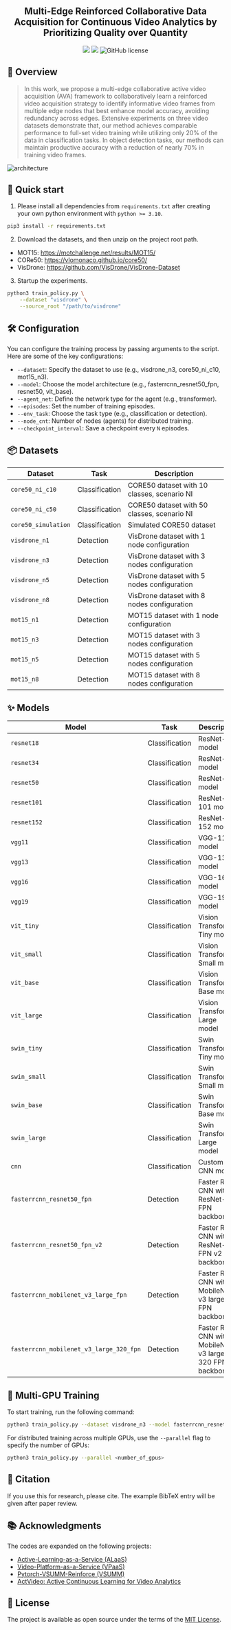 ## <div align="center">Multi-Edge Reinforced Collaborative Data Acquisition for Continuous Video Analytics by Prioritizing Quality over Quantity<div> 

<div align="center">


![](https://github.com/MSNLAB/Active-Video-Acquisition/actions/workflows/lint.yml/badge.svg)
![](https://github.com/MSNLAB/Active-Video-Acquisition/actions/workflows/test.yml/badge.svg)
![GitHub license](https://img.shields.io/badge/License-MIT-blue.svg)

<!--
[![arXiv](https://img.shields.io/badge/arXiv-1234.56789-b31b1b.svg)](https://arxiv.org/abs/)
![AAAI'25](https://img.shields.io/badge/AAAI'25-155D6D)
-->

</div>

## 🌈 Overview

> In this work, we propose a multi-edge collaborative active video acquisition (AVA) framework to collaboratively learn a reinforced video acquisition strategy to identify informative video frames from multiple edge nodes that best enhance model accuracy, avoiding redundancy across edges. Extensive experiments on three video datasets demonstrate that, our method achieves comparable performance to full-set video training while utilizing only 20% of the data in classification tasks. In object detection tasks, our methods can maintain productive accuracy with a reduction of nearly 70% in training video frames.

![architecture](https://github.com/user-attachments/assets/ee50ee50-06e5-4ea3-808f-ad3880f1fa28)

## 🚀 Quick start

1. Please install all dependencies from `requirements.txt` after creating your own python environment with `python >= 3.10`.

```bash
pip3 install -r requirements.txt
```

2. Download the datasets, and then unzip on the project root path.

- MOT15: https://motchallenge.net/results/MOT15/
- CORe50: https://vlomonaco.github.io/core50/
- VisDrone: https://github.com/VisDrone/VisDrone-Dataset

3. Startup the experiments.

```bash
python3 train_policy.py \
    --dataset "visdrone" \
    --source_root "/path/to/visdrone"
```

## 🛠️ Configuration

You can configure the training process by passing arguments to the script. Here are some of the key configurations:

- `--dataset`: Specify the dataset to use (e.g., visdrone_n3, core50_ni_c10, mot15_n3).
- `--model`: Choose the model architecture (e.g., fasterrcnn_resnet50_fpn, resnet50, vit_base).
- `--agent_net`: Define the network type for the agent (e.g., transformer).
- `--episodes`: Set the number of training episodes.
- `--env_task`: Choose the task type (e.g., classification or detection).
- `--node_cnt`: Number of nodes (agents) for distributed training.
- `--checkpoint_interval`: Save a checkpoint every `N` episodes.

## 📦 Datasets

| Dataset              | Task         | Description                                       |
|----------------------|--------------|---------------------------------------------------|
| `core50_ni_c10`      | Classification | CORE50 dataset with 10 classes, scenario NI       |
| `core50_ni_c50`      | Classification | CORE50 dataset with 50 classes, scenario NI       |
| `core50_simulation`  | Classification | Simulated CORE50 dataset                          |
| `visdrone_n1`        | Detection    | VisDrone dataset with 1 node configuration       |
| `visdrone_n3`        | Detection    | VisDrone dataset with 3 nodes configuration      |
| `visdrone_n5`        | Detection    | VisDrone dataset with 5 nodes configuration      |
| `visdrone_n8`        | Detection    | VisDrone dataset with 8 nodes configuration      |
| `mot15_n1`           | Detection    | MOT15 dataset with 1 node configuration          |
| `mot15_n3`           | Detection    | MOT15 dataset with 3 nodes configuration         |
| `mot15_n5`           | Detection    | MOT15 dataset with 5 nodes configuration         |
| `mot15_n8`           | Detection    | MOT15 dataset with 8 nodes configuration         |

## ✨ Models

| Model                           | Task         | Description                                       |
|---------------------------------|--------------|---------------------------------------------------|
| `resnet18`                      | Classification | ResNet-18 model                                  |
| `resnet34`                      | Classification | ResNet-34 model                                  |
| `resnet50`                      | Classification | ResNet-50 model                                  |
| `resnet101`                     | Classification | ResNet-101 model                                 |
| `resnet152`                     | Classification | ResNet-152 model                                 |
| `vgg11`                         | Classification | VGG-11 model                                     |
| `vgg13`                         | Classification | VGG-13 model                                     |
| `vgg16`                         | Classification | VGG-16 model                                     |
| `vgg19`                         | Classification | VGG-19 model                                     |
| `vit_tiny`                      | Classification | Vision Transformer Tiny model                    |
| `vit_small`                     | Classification | Vision Transformer Small model                   |
| `vit_base`                      | Classification | Vision Transformer Base model                    |
| `vit_large`                     | Classification | Vision Transformer Large model                   |
| `swin_tiny`                     | Classification | Swin Transformer Tiny model                      |
| `swin_small`                    | Classification | Swin Transformer Small model                     |
| `swin_base`                     | Classification | Swin Transformer Base model                      |
| `swin_large`                    | Classification | Swin Transformer Large model                     |
| `cnn`                           | Classification | Custom CNN model                                 |
| `fasterrcnn_resnet50_fpn`       | Detection    | Faster R-CNN with ResNet-50 FPN backbone         |
| `fasterrcnn_resnet50_fpn_v2`    | Detection    | Faster R-CNN with ResNet-50 FPN v2 backbone      |
| `fasterrcnn_mobilenet_v3_large_fpn`| Detection| Faster R-CNN with MobileNet v3 large FPN backbone|
| `fasterrcnn_mobilenet_v3_large_320_fpn`| Detection| Faster R-CNN with MobileNet v3 large 320 FPN backbone|


## 🧩 Multi-GPU Training

To start training, run the following command:

```bash
python3 train_policy.py --dataset visdrone_n3 --model fasterrcnn_resnet50_fpn --episodes 100000
```

For distributed training across multiple GPUs, use the `--parallel` flag to specify the number of GPUs:

```bash
python3 train_policy.py --parallel <number_of_gpus>
```

## 📖 Citation

If you use this for research, please cite. The example BibTeX entry will be given after paper review.


## 📚 Acknowledgments

The codes are expanded on the following projects:

- [Active-Learning-as-a-Service (ALaaS)](https://github.com/MLSysOps/Active-Learning-as-a-Service)
- [Video-Platform-as-a-Service (VPaaS)](https://arxiv.org/abs/2102.03012)
- [Pytorch-VSUMM-Reinforce (VSUMM)](https://github.com/KaiyangZhou/pytorch-vsumm-reinforce)
- [ActVideo: Active Continuous Learning for Video Analytics](https://github.com/MSNLAB/ActVideo?tab=readme-ov-file)

## 📝 License

The project is available as open source under the terms of the [MIT License](https://opensource.org/license/mit).
